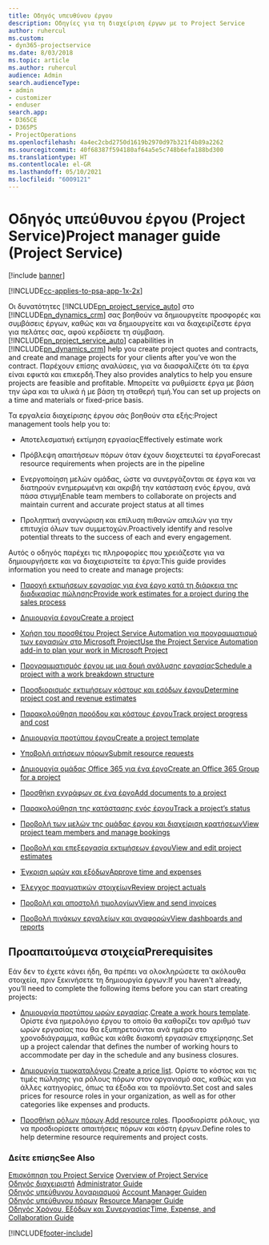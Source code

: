 ```yaml
---
title: Οδηγός υπευθύνου έργου
description: Οδηγίες για τη διαχείριση έργων με το Project Service
author: ruhercul
ms.custom:
- dyn365-projectservice
ms.date: 8/03/2018
ms.topic: article
ms.author: ruhercul
audience: Admin
search.audienceType:
- admin
- customizer
- enduser
search.app:
- D365CE
- D365PS
- ProjectOperations
ms.openlocfilehash: 4a4ec2cbd2750d1619b2970d97b321f4b89a2262
ms.sourcegitcommit: 40f68387f594180af64a5e5c748b6efa188bd300
ms.translationtype: HT
ms.contentlocale: el-GR
ms.lasthandoff: 05/10/2021
ms.locfileid: "6009121"
---
```

# <a name="project-manager-guide-project-service"></a><span data-ttu-id="96a67-103">Οδηγός υπεύθυνου έργου (Project Service)</span><span class="sxs-lookup"><span data-stu-id="96a67-103">Project manager guide (Project Service)</span></span>

[!include [banner](../includes/psa-now-project-operations.md)]

[!INCLUDE[cc-applies-to-psa-app-1x-2x](../includes/cc-applies-to-psa-app-1x-2x.md)]

<span data-ttu-id="96a67-104">Οι δυνατότητες [!INCLUDE[pn_project_service_auto](../includes/pn-project-service-auto.md)] στο [!INCLUDE[pn_dynamics_crm](../includes/pn-dynamics-crm.md)] σας βοηθούν να δημιουργείτε προσφορές και συμβάσεις έργων, καθώς και να δημιουργείτε και να διαχειρίζεστε έργα για πελάτες σας, αφού κερδίσετε τη σύμβαση.</span><span class="sxs-lookup"><span data-stu-id="96a67-104">[!INCLUDE[pn_project_service_auto](../includes/pn-project-service-auto.md)] capabilities in [!INCLUDE[pn_dynamics_crm](../includes/pn-dynamics-crm.md)] help you create project quotes and contracts, and create and manage projects for your clients after you’ve won the contract.</span></span> <span data-ttu-id="96a67-105">Παρέχουν επίσης αναλύσεις, για να διασφαλίζετε ότι τα έργα είναι εφικτά και επικερδή.</span><span class="sxs-lookup"><span data-stu-id="96a67-105">They also provides analytics to help you ensure projects are feasible and profitable.</span></span> <span data-ttu-id="96a67-106">Μπορείτε να ρυθμίσετε έργα με βάση την ώρα και τα υλικά ή με βάση τη σταθερή τιμή.</span><span class="sxs-lookup"><span data-stu-id="96a67-106">You can set up projects on a time and materials or fixed-price basis.</span></span>  
  
 <span data-ttu-id="96a67-107">Τα εργαλεία διαχείρισης έργου σάς βοηθούν στα εξής:</span><span class="sxs-lookup"><span data-stu-id="96a67-107">Project management tools help you to:</span></span>  
  
-   <span data-ttu-id="96a67-108">Αποτελεσματική εκτίμηση εργασίας</span><span class="sxs-lookup"><span data-stu-id="96a67-108">Effectively estimate work</span></span>  
  
-   <span data-ttu-id="96a67-109">Πρόβλεψη απαιτήσεων πόρων όταν έχουν διοχετευτεί τα έργα</span><span class="sxs-lookup"><span data-stu-id="96a67-109">Forecast resource requirements when projects are in the pipeline</span></span>  
  
-   <span data-ttu-id="96a67-110">Ενεργοποίηση μελών ομάδας, ώστε να συνεργάζονται σε έργα και να διατηρούν ενημερωμένη και ακριβή την κατάσταση ενός έργου, ανά πάσα στιγμή</span><span class="sxs-lookup"><span data-stu-id="96a67-110">Enable team members to collaborate on projects and maintain current and accurate project status at all times</span></span>  
  
-   <span data-ttu-id="96a67-111">Προληπτική αναγνώριση και επίλυση πιθανών απειλών για την επιτυχία όλων των συμμετοχών.</span><span class="sxs-lookup"><span data-stu-id="96a67-111">Proactively identify and resolve potential threats to the success of each and every engagement.</span></span>  
  
<span data-ttu-id="96a67-112">Αυτός ο οδηγός παρέχει τις πληροφορίες που χρειάζεστε για να δημιουργήσετε και να διαχειριστείτε τα έργα:</span><span class="sxs-lookup"><span data-stu-id="96a67-112">This guide provides information you need to create and manage projects:</span></span>  
  
-   [<span data-ttu-id="96a67-113">Παροχή εκτιμήσεων εργασίας για ένα έργο κατά τη διάρκεια της διαδικασίας πώλησης</span><span class="sxs-lookup"><span data-stu-id="96a67-113">Provide work estimates for a project during the sales process</span></span>](../psa/provide-estimates-project-during-sales-process.md)  
  
-   [<span data-ttu-id="96a67-114">Δημιουργία έργου</span><span class="sxs-lookup"><span data-stu-id="96a67-114">Create a project</span></span>](../psa/create-project.md)  
  
-   [<span data-ttu-id="96a67-115">Χρήση του προσθέτου Project Service Automation για προγραμματισμό των εργασιών στο Microsoft Project</span><span class="sxs-lookup"><span data-stu-id="96a67-115">Use the Project Service Automation add-in to plan your work in Microsoft Project</span></span>](../psa/add-plan-work-microsoft-project.md)  
  
-   [<span data-ttu-id="96a67-116">Προγραμματισμός έργου με μια δομή ανάλυσης εργασίας</span><span class="sxs-lookup"><span data-stu-id="96a67-116">Schedule a project with a work breakdown structure</span></span>](../psa/schedule-project-work-breakdown-structure.md)  
  
-   [<span data-ttu-id="96a67-117">Προσδιορισμός εκτιμήσεων κόστους και εσόδων έργου</span><span class="sxs-lookup"><span data-stu-id="96a67-117">Determine project cost and revenue estimates</span></span>](../psa/determine-project-cost-revenue-estimates.md)  
  
-   [<span data-ttu-id="96a67-118">Παρακολούθηση προόδου και κόστους έργου</span><span class="sxs-lookup"><span data-stu-id="96a67-118">Track project progress and cost</span></span>](../psa/track-project-progress-cost.md)  
  
-   [<span data-ttu-id="96a67-119">Δημιουργία προτύπου έργου</span><span class="sxs-lookup"><span data-stu-id="96a67-119">Create a project template</span></span>](../psa/create-project-template.md)  
  
-   [<span data-ttu-id="96a67-120">Υποβολή αιτήσεων πόρων</span><span class="sxs-lookup"><span data-stu-id="96a67-120">Submit resource requests</span></span>](../psa/submit-resource-requests.md)  
  
-   [<span data-ttu-id="96a67-121">Δημιουργία ομάδας Office 365 για ένα έργο</span><span class="sxs-lookup"><span data-stu-id="96a67-121">Create an Office 365 Group for a project</span></span>](../psa/create-office-365-group-project.md)  
  
-   [<span data-ttu-id="96a67-122">Προσθήκη εγγράφων σε ένα έργο</span><span class="sxs-lookup"><span data-stu-id="96a67-122">Add documents to a project</span></span>](../psa/add-documents-project.md)  
  
-   [<span data-ttu-id="96a67-123">Παρακολούθηση της κατάστασης ενός έργου</span><span class="sxs-lookup"><span data-stu-id="96a67-123">Track a project’s status</span></span>](../psa/track-project-status.md)  
  
-   [<span data-ttu-id="96a67-124">Προβολή των μελών της ομάδας έργου και διαχείριση κρατήσεων</span><span class="sxs-lookup"><span data-stu-id="96a67-124">View project team members and manage bookings</span></span>](../psa/view-project-team-members-manage-bookings.md)  
  
-   [<span data-ttu-id="96a67-125">Προβολή και επεξεργασία εκτιμήσεων έργου</span><span class="sxs-lookup"><span data-stu-id="96a67-125">View and edit project estimates</span></span>](../psa/view-edit-project-estimates.md)  
  
-   [<span data-ttu-id="96a67-126">Έγκριση ωρών και εξόδων</span><span class="sxs-lookup"><span data-stu-id="96a67-126">Approve time and expenses</span></span>](../psa/approve-time-expenses.md)  
  
-   [<span data-ttu-id="96a67-127">Έλεγχος πραγματικών στοιχείων</span><span class="sxs-lookup"><span data-stu-id="96a67-127">Review project actuals</span></span>](../psa/review-project-actuals.md)  
  
-   [<span data-ttu-id="96a67-128">Προβολή και αποστολή τιμολογίων</span><span class="sxs-lookup"><span data-stu-id="96a67-128">View and send invoices</span></span>](../psa/view-send-invoices.md)  
  
-   [<span data-ttu-id="96a67-129">Προβολή πινάκων εργαλείων και αναφορών</span><span class="sxs-lookup"><span data-stu-id="96a67-129">View dashboards and reports</span></span>](../psa/view-dashboards-reports.md)  
  
## <a name="prerequisites"></a><span data-ttu-id="96a67-130">Προαπαιτούμενα στοιχεία</span><span class="sxs-lookup"><span data-stu-id="96a67-130">Prerequisites</span></span>  
 <span data-ttu-id="96a67-131">Εάν δεν το έχετε κάνει ήδη, θα πρέπει να ολοκληρώσετε τα ακόλουθα στοιχεία, πριν ξεκινήσετε τη δημιουργία έργων:</span><span class="sxs-lookup"><span data-stu-id="96a67-131">If you haven't already, you’ll need to complete the following items before you can start creating projects:</span></span>  
  
-   <span data-ttu-id="96a67-132">[Δημιουργία προτύπου ωρών εργασίας](../psa/create-work-hours-template.md).</span><span class="sxs-lookup"><span data-stu-id="96a67-132">[Create a work hours template](../psa/create-work-hours-template.md).</span></span> <span data-ttu-id="96a67-133">Ορίστε ένα ημερολόγιο έργου το οποίο θα καθορίζει τον αριθμό των ωρών εργασίας που θα εξυπηρετούνται ανά ημέρα στο χρονοδιάγραμμα, καθώς και κάθε διακοπή εργασιών επιχείρησης.</span><span class="sxs-lookup"><span data-stu-id="96a67-133">Set up a project calendar that defines the number of working hours to accommodate per day in the schedule and any business closures.</span></span>  
  
-   <span data-ttu-id="96a67-134">[Δημιουργία τιμοκαταλόγου](../psa/create-price-list.md).</span><span class="sxs-lookup"><span data-stu-id="96a67-134">[Create a price list](../psa/create-price-list.md).</span></span> <span data-ttu-id="96a67-135">Ορίστε το κόστος και τις τιμές πώλησης για ρόλους πόρων στον οργανισμό σας, καθώς και για άλλες κατηγορίες, όπως τα έξοδα και τα προϊόντα.</span><span class="sxs-lookup"><span data-stu-id="96a67-135">Set cost and sales prices for resource roles in your organization, as well as for other categories like expenses and products.</span></span>  
  
-   <span data-ttu-id="96a67-136">[Προσθήκη ρόλων πόρων](../psa/add-resource-roles.md).</span><span class="sxs-lookup"><span data-stu-id="96a67-136">[Add resource roles](../psa/add-resource-roles.md).</span></span> <span data-ttu-id="96a67-137">Προσδιορίστε ρόλους, για να προσδιορίσετε απαιτήσεις πόρων και κόστη έργων.</span><span class="sxs-lookup"><span data-stu-id="96a67-137">Define roles to help determine resource requirements and project costs.</span></span>  
  
### <a name="see-also"></a><span data-ttu-id="96a67-138">Δείτε επίσης</span><span class="sxs-lookup"><span data-stu-id="96a67-138">See Also</span></span>  
 <span data-ttu-id="96a67-139">[Επισκόπηση του Project Service](../psa/overview.md) </span><span class="sxs-lookup"><span data-stu-id="96a67-139">[Overview of Project Service](../psa/overview.md) </span></span>  
 <span data-ttu-id="96a67-140">[Οδηγός διαχειριστή](../psa/admin-guide.md) </span><span class="sxs-lookup"><span data-stu-id="96a67-140">[Administrator Guide](../psa/admin-guide.md) </span></span>  
 <span data-ttu-id="96a67-141">[Οδηγός υπεύθυνου λογαριασμού](../psa/account-manager-guide.md) </span><span class="sxs-lookup"><span data-stu-id="96a67-141">[Account Manager Guiden](../psa/account-manager-guide.md) </span></span>  
 <span data-ttu-id="96a67-142">[Οδηγός υπεύθυνου πόρων](../psa/resource-manager-guide.md) </span><span class="sxs-lookup"><span data-stu-id="96a67-142">[Resource Manager Guide](../psa/resource-manager-guide.md) </span></span>  
 [<span data-ttu-id="96a67-143">Οδηγός Χρόνου, Εξόδων και Συνεργασίας</span><span class="sxs-lookup"><span data-stu-id="96a67-143">Time, Expense, and Collaboration Guide</span></span>](../psa/time-expense-collaboration-guide.md)



[!INCLUDE[footer-include](../includes/footer-banner.md)]